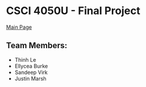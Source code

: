# CSCI 4050U - Final Project

[Main Page](https://thinhle188.github.io/csci4050-final-project/)

## Team Members:

-   Thinh Le
-   Ellycea Burke
-   Sandeep Virk
-   Justin Marsh
